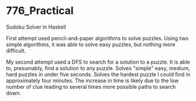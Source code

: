 # 776_Practical 
Sudoku Solver in Haskell

First attempt used pencil-and-paper algorithms to solve puzzles.
Using two simple algorithms, it was able to solve easy puzzles, but nothing more difficult.

My second attempt used a DFS to search for a solution to a puzzle.
It is able to, presumably, find a solution to any puzzle.  Solves "simple" easy, medium, hard puzzles in under five seconds.
Solves the hardest puzzle I could find in approximately four minutes.  The increase in time is likely due to the low number of clue leading to several times more possible paths to search down.
